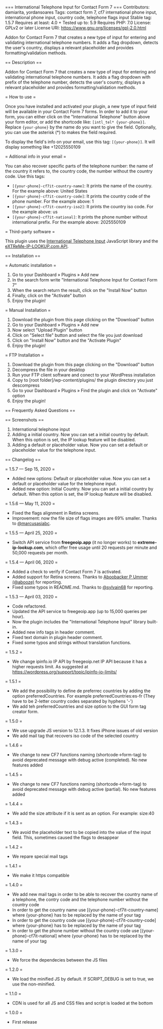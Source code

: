 === International Telephone Input for Contact Form 7 ===
Contributors: damiarita, yordansoares
Tags: contact form 7, cf7 international phone input, international phone input, country code, telephone flags input
Stable tag: 1.5.7
Requires at least: 4.0 +
Tested up to: 5.9
Requires PHP: 7.0
License: GPLv2 or later
License URI: https://www.gnu.org/licenses/gpl-2.0.html

Addon for Contact Form 7 that creates a new type of input for entering and validating international telephone numbers. It adds a flag dropdown, detects the user's country, displays a relevant placeholder and provides formatting/validation methods.

== Description ==

Addon for Contact Form 7 that creates a new type of input for entering and validating international telephone numbers. It adds a flag dropdown with prefix of the telephone number, detects the user's country, displays a relevant placeholder and provides formatting/validation methods.

= How to use =

Once you have installed and activated your plugin, a new type of input field will be available in your Contact Form 7 forms. In order to add it to your form, you can either click on the "International Telephone" button above your form editor, or add the shortcode like: `[intl_tel* {your-phone}]`. Replace `{your-phone}` by the name do you want to give the field. Optionally, you can use the asterisk (*) to makes the field required.

To display the field's info on your email, use this tag: `[{your-phone}]`. It will display something like +12025550109

= Aditional info in your email =

You can also recover specific parts of the telephone number: the name of the country it refers to, the country code, the number without the country code. Use this tags:

* `[{your-phone}-cf7it-country-name]`: It prints the name of the country. For the example above: United States
* `[{your-phone}-cf7it-country-code]`: It prints the country code of the phone number. For the example above: 1
* `[{your-phone}-cf7it-country-iso2]`: It prints the country iso code. For the example above: us
* `[{your-phone}-cf7it-national]`: It prints the phone number without international prefix. For the example above: 2025550109

= Third-party software =

This plugin uses the [International Telephone Input](https://intl-tel-input.com/) JavaScript library and the [eXTReMe-IP-LOOKUP.com API](https://extreme-ip-lookup.com).

== Installation ==

= Automatic installation =
1. Go to your Dashboard » Plugins » Add new
2. In the search form write "International Telephone Input for Contact Form 7"
3. When the search return the result, click on the "Install Now" button
4. Finally, click on the "Activate" button
5. Enjoy the plugin!

= Manual Installation = 
1. Download the plugin from this page clicking on the "Download" button
2. Go to your Dashboard » Plugins » Add new
3. Now select "Upload Plugin" button
4. Click on "Select file" button and select the file you just download
5. Click on "Install Now" button and the "Activate Plugin"
6. Enjoy the plugin!

= FTP Installation =
1. Download the plugin from this page clicking on the "Download" button
2. Decompress the file in your desktop
3. Run your FTP client software and conect to your WordPress installation
4. Copy to [root folder]/wp-content/plugins/ the plugin directory you just descompress
5. Go to your Dashboard » Plugins » Find the plugin and click on "Activate" option
6. Enjoy the plugin!

== Frequently Asked Questions ==


== Screenshots ==

1. International telephone input
2. Adding a initial country. Now you can set a initial country by default. When this option is set, the IP lookup feature will be disabled.
3. Adding a default or placeholder value. Now you can set a default or placeholder value for the telephone input.

== Changelog ==

= 1.5.7 — Sep 15, 2020 =
* Added new options: Default or placeholder value. Now you can set a default or placeholder value for the telephone input.
* Added new option: Initial Country. Now you can set a initial country by default. When this option is set, the IP lookup feature will be disabled.

= 1.5.6 — May 11, 2020 =
* Fixed the flags alignment in Retina screens.
* Improvement: now the file size of flags images are 69% smaller. Thanks to [@marcusasiabc](https://wordpress.org/support/topic/suggestion-flag-images-compression/).

= 1.5.5 — April 25, 2020 =
* Switch API service from **freegeoip.app** (it no longer works) to **extreme-ip-lookup.com**, which offer free usage until 20 requests per minute and 50,000 requests per month.

= 1.5.4 — April 06, 2020 =
* Added a check to verify if Contact Form 7 is activated.
* Added support for Retina screens. Thanks to [Aboobacker P Ummer (@abooze)](https://wordpress.org/support/topic/suggestion-flags-not-loading-on-retina-screen/) for reporting.
* Fixed some typos in README.md. Thanks to [@sylvain68](https://wordpress.org/support/topic/slight-error-in-the-description-on-the-plugins-wordpress-page/) for reporting.

= 1.5.3 — April 03, 2020 =
* Code refactored.
* Updated the API service to freegeoip.app (up to 15,000 queries per hour).
* Now the plugin includes the "International Telephone Input" library built-in.
* Added new info tags in header comment.
* Fixed text domain in plugin header comment.
* Fixed some typos and strings without translation functions.

= 1.5.2 =
* We change ipinfo.io IP API by freegeoip.net IP API because it has a higher requests limit. As suggested at https://wordpress.org/support/topic/ipinfo-io-limits/

= 1.5.1 =
* We add the possibility to define de preferrec countries by adding the option preferredCountries. For example preferredCountries:es-fr (They have to be 2-letter country codes separated by hyphens '-')
* We add teh preferredCountries and size option to the GUI form tag creator form.

= 1.5.0 =
* We use upgrade JS version to 12.1.3. It fixes iPhone issues of old version
* We add mail tag that recovers iso code of the selected country

= 1.4.6 =
* We change to new CF7 functions naming (shortcode->form-tag) to avoid deprecated message with debug active (completed). No new features added

= 1.4.5 =
* We change to new CF7 functions naming (shortcode->form-tag) to avoid deprecated message with debug active (partial). No new features added

= 1.4.4 =
* We add the size attribute if it is sent as an option. For example: size:40

= 1.4.3 =
* We avoid the placeholder text to be copied into the value of the input field. This, sometimes caused the flags to desappear

= 1.4.2 =
* We repare special mail tags

= 1.4.1 =
* We make it https compatible

= 1.4.0 =
* We add new mail tags in order to be able to recover the country name of a telephone, the contry code and the telephone number without the country code
* In order to get the country name use [{your-phone}-cf7it-country-name] where {your-phone} has to be replaced by the name of your tag
* In order to get the country code use [{your-phone}-cf7it-country-code] where {your-phone} has to be replaced by the name of your tag
* In order to get the phone number without the country code use [{your-phone}-cf7it-national] where {your-phone} has to be replaced by the name of your tag

= 1.3.0 =
* We force the dependecies between the JS files

= 1.2.0 =
* We load the minified JS by default. If SCRIPT_DEBUG is set to true, we use the non-minified.

= 1.1.0 =

* CDN is used for all JS and CSS files and script is loaded at the bottom

= 1.0.0 =
* First release